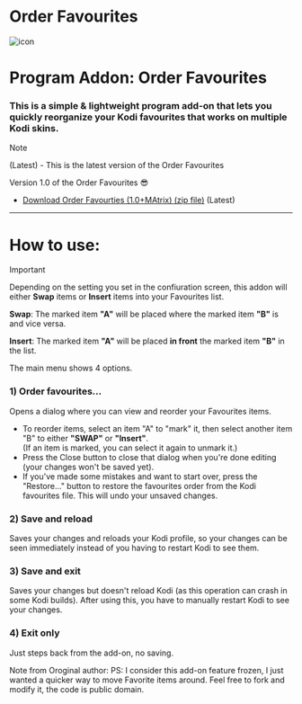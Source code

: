 # Order Favourites
![icon](https://github.com/M-Borsch/OrderFavourtites/blob/master/icon.png)  

# Program Addon: Order Favourites

### This is a simple & lightweight program add-on that lets you quickly reorganize your Kodi favourites that works on multiple Kodi skins.
> [!NOTE]
> (Latest) - This is the latest version of the Order Favourites

Version 1.0 of the Order Favourites :sunglasses:
-  <a href="https://github.com/M-Borsch/OrderFavourites/releases">Download Order Favourties (1.0+MAtrix) (zip file)</a> (Latest)
-------------------------------
# How to use:

> [!IMPORTANT]
> Depending on the setting you set in the confiuration screen, this addon will either **Swap** items or **Insert** items into your Favourites list.
>
> **Swap**:
>    The marked item **"A"** will be placed where the marked item **"B"** is and vice versa.
>
> **Insert**:
>    The marked item **"A"** will be placed **in front** the marked item **"B"** in the list.
> 
The main menu shows 4 options.

### 1) Order favourites...   
Opens a dialog where you can view and reorder your Favourites items.   
- To reorder items, select an item "A" to "mark" it, then select another item "B" to either **"SWAP"** or **"Insert"**.  
(If an item is marked, you can select it again to unmark it.)  
- Press the Close button to close that dialog when you're done editing (your changes won't be saved yet).  
- If you've made some mistakes and want to start over, press the "Restore..." button to restore the favourites order from the Kodi favourites file. This will undo your unsaved changes.
   
### 2) Save and reload
Saves your changes and reloads your Kodi profile, so your changes can be seen immediately instead of you having to restart Kodi to see them.
   
### 3) Save and exit
Saves your changes but doesn't reload Kodi (as this operation can crash in some Kodi builds). After using this, you have to manually restart Kodi to see your changes.

### 4) Exit only
Just steps back from the add-on, no saving.

Note from Oroginal author:
   PS: I consider this add-on feature frozen, I just wanted a quicker way to move Favorite items around. Feel free to fork and modify it, the code is public domain.
